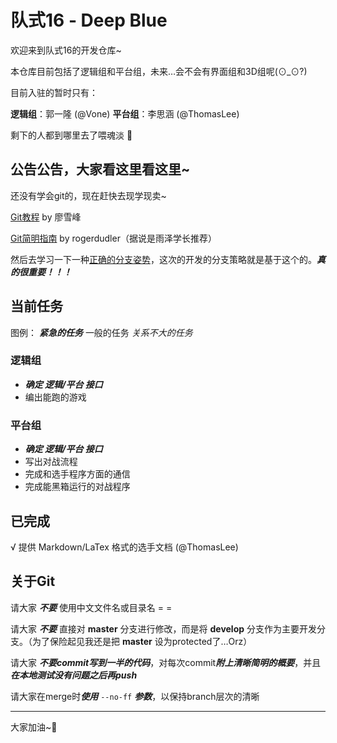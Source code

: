 # 队式16 - Deep Blue

欢迎来到队式16的开发仓库~

本仓库目前包括了逻辑组和平台组，未来…会不会有界面组和3D组呢(⊙_⊙?)

目前入驻的暂时只有：

**逻辑组**：郭一隆 (@Vone)
**平台组**：李思涵 (@ThomasLee)

剩下的人都到哪里去了喂魂淡 💢


## 公告公告，大家看这里看这里~

还没有学会git的，现在赶快去现学现卖~

[Git教程](http://www.liaoxuefeng.com/wiki/0013739516305929606dd18361248578c67b8067c8c017b000) by 廖雪峰

[Git简明指南](http://rogerdudler.github.io/git-guide/index.zh.html) by rogerdudler（据说是雨泽学长推荐）

然后去学习一下一种[正确的分支姿势](http://www.ruanyifeng.com/blog/2012/07/git.html)，这次的开发的分支策略就是基于这个的。***真的很重要！！！***


## 当前任务
图例：
***紧急的任务***
一般的任务
*关系不大的任务*

### 逻辑组
* ***确定 逻辑/平台 接口***
* 编出能跑的游戏

### 平台组
* ***确定 逻辑/平台 接口***
* 写出对战流程
* 完成和选手程序方面的通信
* 完成能黑箱运行的对战程序

## 已完成
√ 提供 Markdown/LaTex 格式的选手文档 (@ThomasLee)

## 关于Git
请大家 ***不要*** 使用中文文件名或目录名 = =

请大家 ***不要*** 直接对 **master** 分支进行修改，而是将 **develop** 分支作为主要开发分支。（为了保险起见我还是把 **master** 设为protected了…Orz）

请大家 ***不要commit写到一半的代码***，对每次commit***附上清晰简明的概要***，并且***在本地测试没有问题之后再push***

请大家在merge时***使用*** `--no-ff` ***参数***，以保持branch层次的清晰

---------------------------------------------------------------------

大家加油~🙏
